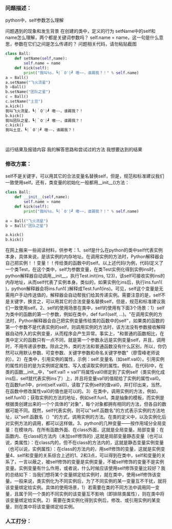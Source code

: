 ### 问题描述：
<p>python中，self参数怎么理解</p>
问题遇到的现象和发生背景
在创建的类中，定义的行为 setName中的self和name怎么理解，两个都是关键词参数吗？  self.name = name，这一句是什么意思，参数在它们之间是怎么传递的？
问题相关代码，请勿粘贴截图

```python
class Ball:
    def setName(self,name):
        self.name = name
    def kick(self):
        print("我叫%s，┗|｀O′|┛ 嗷~~，谁踢我？！" % self.name)
a = Ball()
a.setName("飞火流星")
b =Ball()
b.setName("团队之星")
c = Ball()
c.setName("土豆")
a.kick()
我叫飞火流星，┗|｀O′|┛ 嗷~~，谁踢我？！
b.kick()
我叫团队之星，┗|｀O′|┛ 嗷~~，谁踢我？！
c.kick()
我叫土豆，┗|｀O′|┛ 嗷~~，谁踢我？！




```
运行结果及报错内容
我的解答思路和尝试过的方法
我想要达到的结果 
### 修改方案：
self不是关键字，可以用其它的合法变量名替换self，但是，规范和标准建议我们一致使用self。还有，类变量的初始化一般都用__init__()方法：

```python
class Ball:
    def __init__(self,name):
        self.name = name
    def kick(self):
        print("我叫%s，┗|｀O′|┛ 嗷~~，谁踢我？！" % self.name)
        
a = Ball("飞火流星")
b = Ball("团队之星")

a.kick()
b.kick()

```

在网上搬来一些阅读材料，供参考：1、self是什么在python的类中self代表实例本身，具体来说，是该实例的内存地址。在调用实例的方法时，Python解释器会自己把实例！！变量！！传给类的函数中的self。以上述代码I为例，代码I定义了一个类Test，在这个类中，self为参数变量，在类Test实例化得到实例ins时，python解释器自动调用__init__，执行Test.init(ins, 123)，该self可接收实例ins的内存地址，从而self代表了实例本身。类似的，如果实例化ins后，执行ins.fun1( )，python解释器会将ins.fun1( )解释成Test.fun1(ins)。可见，self这个变量是无需用户手动传送值的，解释器会自动帮我们给其传递实例。需要注意的是，self不是关键字，换言之，可以用其它的合法变量名替换self，但是，规范和标准建议我们一致使用self。2、self的使用场景在类中，self的使用有下面3个场景：1）self为类中的函数的第一个参数，例如在类中，def fun1(self, …)。"在调用实例的方法时，Python解释器会自己把实例变量传给类的函数中的self"，如果类的函数的第一个参数不是代表实例的self，则调用实例的方法时，该方法没有参数接收解释器自动传入的实例变量，从而程序会产生异常。事实上，"和普通的函数相比，在类中定义的函数只有一点不同，就是第一个参数永远是实例变量self，并且，调用时，不用传递该参数。除此之外，类的方法和普通函数没有什么区别，所以，你仍然可以用默认参数、可变参数、关键字参数和命名关键字参数"（廖雪峰老师说的）。2）在类中，引用实例的属性，示例：self.变量名（如self.val0）。引用实例的属性的目的是为实例绑定属性、写入或读取实例的属性。例如，在代码I中，在类的函数__init__中，"self.val1 = val1"将属性val0绑定到了实例self（类实例化成ins后，self就代表实例ins了）上，并且将变量val1的值赋给了实例的属性val0。在函数fun1中，print(self.val0)，读取了实例self的值val0，并打印出来，当然，在函数中修改属性val0的值也是可以的。3）在类中，调用实例的方法，例如，self.fun1()；获取实例的方法的地址，例如self.fun1。类是抽象的模板，而实例是根据类创建出来的一个个具体的"对象"，每个对象都拥有相同的方法，但各自的数据可能不同。既然，self代表实例，则可以"self.函数名"的方式表示实例的方法地址，以"self.函数名（）"的方式，调用实例的方法。在类的定义中，以及实例化后对实例方法的调用，都可以这样做。3、python的几种变量——按作用域分全局变量：在模块内、在所有函数外面、在class外面，这就是全局变量。局部变量：在函数内、在class的方法内（未加self修饰的) ,这就是局部变量静态变量（也可以说，类属性）：在class内的，但不在class的方法内的，这就是静态变量实例变量（也可以说，实例属性）：在class的方法内的，用self修饰的变量，这就是实例变量4、self和变量的关系综合上述的1、2和3点，可以得到在类中，self和变量的关系了，一言以蔽之，被self修饰的变量是实例变量，不被self修饰的变量不是实例变量。实例变量有什么作用，或者说，什么时候应该使用self修饰变量比较好？我的总结如下：当我们想将某个变量绑定给实例时，就在类中，使用self修饰该变量。一般来说，类实例化为不同实例后，为了不同实例的某一变量互不干扰，就将该变量绑定给实例。具体的使用场景，1）若需要在类的不同方法中调用同一变量，且属于同一个类的不同实例的该变量互不影响（即排除类属性），则在类中将该变量绑定给实例。2）需要在类实例化得到实例后，修改、或引用实例的某变量，则在类中将该变量绑定给实例。



### 人工打分：
